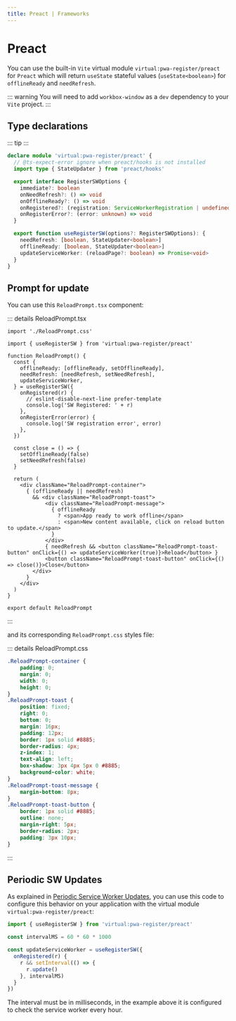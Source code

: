 ```yaml
---
title: Preact | Frameworks
---
```


# Preact

You can use the built-in `Vite` virtual module `virtual:pwa-register/preact` for `Preact` which will return `useState` stateful values (`useState<boolean>`) for `offlineReady` and `needRefresh`.

::: warning
You will need to add `workbox-window` as a `dev` dependency to your `Vite` project.
:::

## Type declarations

::: tip
<TypeScriptError2307 />
:::

```ts
declare module 'virtual:pwa-register/preact' {
  // @ts-expect-error ignore when preact/hooks is not installed
  import type { StateUpdater } from 'preact/hooks'

  export interface RegisterSWOptions {
    immediate?: boolean
    onNeedRefresh?: () => void
    onOfflineReady?: () => void
    onRegistered?: (registration: ServiceWorkerRegistration | undefined) => void
    onRegisterError?: (error: unknown) => void
  }

  export function useRegisterSW(options?: RegisterSWOptions): {
    needRefresh: [boolean, StateUpdater<boolean>]
    offlineReady: [boolean, StateUpdater<boolean>]
    updateServiceWorker: (reloadPage?: boolean) => Promise<void>
  }
}
```

## Prompt for update

You can use this `ReloadPrompt.tsx` component:

::: details ReloadPrompt.tsx
```tsx
import './ReloadPrompt.css'

import { useRegisterSW } from 'virtual:pwa-register/preact'

function ReloadPrompt() {
  const {
    offlineReady: [offlineReady, setOfflineReady],
    needRefresh: [needRefresh, setNeedRefresh],
    updateServiceWorker,
  } = useRegisterSW({
    onRegistered(r) {
      // eslint-disable-next-line prefer-template
      console.log('SW Registered: ' + r)
    },
    onRegisterError(error) {
      console.log('SW registration error', error)
    },
  })

  const close = () => {
    setOfflineReady(false)
    setNeedRefresh(false)
  }

  return (
    <div className="ReloadPrompt-container">
      { (offlineReady || needRefresh)
        && <div className="ReloadPrompt-toast">
            <div className="ReloadPrompt-message">
              { offlineReady
                ? <span>App ready to work offline</span>
                : <span>New content available, click on reload button to update.</span>
              }
            </div>
            { needRefresh && <button className="ReloadPrompt-toast-button" onClick={() => updateServiceWorker(true)}>Reload</button> }
            <button className="ReloadPrompt-toast-button" onClick={() => close()}>Close</button>
        </div>
      }
    </div>
  )
}

export default ReloadPrompt
```
:::

and its corresponding `ReloadPrompt.css` styles file:

::: details ReloadPrompt.css
```css
.ReloadPrompt-container {
    padding: 0;
    margin: 0;
    width: 0;
    height: 0;
}
.ReloadPrompt-toast {
    position: fixed;
    right: 0;
    bottom: 0;
    margin: 16px;
    padding: 12px;
    border: 1px solid #8885;
    border-radius: 4px;
    z-index: 1;
    text-align: left;
    box-shadow: 3px 4px 5px 0 #8885;
    background-color: white;
}
.ReloadPrompt-toast-message {
    margin-bottom: 8px;
}
.ReloadPrompt-toast-button {
    border: 1px solid #8885;
    outline: none;
    margin-right: 5px;
    border-radius: 2px;
    padding: 3px 10px;
}
```
:::

## Periodic SW Updates

As explained in [Periodic Service Worker Updates](/guide/periodic-sw-updates), you can use this code to configure this behavior on your application with the virtual module `virtual:pwa-register/preact`:

```ts
import { useRegisterSW } from 'virtual:pwa-register/preact'

const intervalMS = 60 * 60 * 1000

const updateServiceWorker = useRegisterSW({
  onRegistered(r) {
    r && setInterval(() => {
      r.update()
    }, intervalMS)
  }
})
```

The interval must be in milliseconds, in the example above it is configured to check the service worker every hour.

<HeuristicWorkboxWindow />
